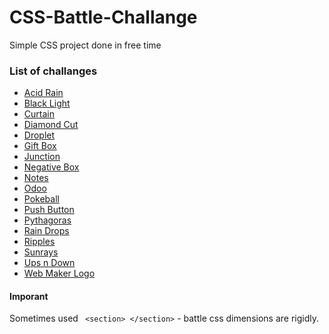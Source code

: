 # CSS-Battle-Challange

Simple CSS project done in free time

### List of challanges

-   [Acid Rain](https://cssbattle.dev/play/5)
-   [Black Light](https://cssbattle.dev/play/113)
-   [Curtain](https://cssbattle.dev/play/109)
-   [Diamond Cut](https://cssbattle.dev/play/82)
-   [Droplet](https://cssbattle.dev/play/115)
-   [Gift Box](https://cssbattle.dev/play/99)
-   [Junction](https://cssbattle.dev/play/84)
-   [Negative Box](https://cssbattle.dev/play/114)
-   [Notes](https://cssbattle.dev/play/77)
-   [Odoo](https://cssbattle.dev/play/81)
-   [Pokeball](https://cssbattle.dev/play/95)
-   [Push Button](https://cssbattle.dev/play/3)
-   [Pythagoras](https://cssbattle.dev/play/85)
-   [Rain Drops](https://cssbattle.dev/play/111)
-   [Ripples](https://cssbattle.dev/play/94)
-   [Sunrays](https://cssbattle.dev/play/110)
-   [Ups n Down](https://cssbattle.dev/play/4)
-   [Web Maker Logo](https://cssbattle.dev/play/14)

#### Imporant

Sometimes used ` <section> </section>` - battle css dimensions are rigidly.
